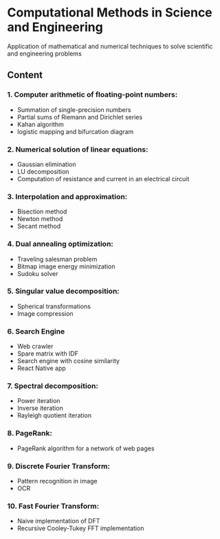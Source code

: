 # Computational Methods in Science and Engineering
Application of mathematical and numerical techniques to solve scientific and engineering problems

## Content

### 1. Computer arithmetic of floating-point numbers:
- Summation of single-precision numbers
- Partial sums of Riemann and Dirichlet series
- Kahan algorithm
- logistic mapping and bifurcation diagram

### 2. Numerical solution of linear equations:
- Gaussian elimination
- LU decomposition
- Computation of resistance and current in an electrical circuit

### 3. Interpolation and approximation:
- Bisection method
- Newton method
- Secant method

### 4. Dual annealing optimization:
- Traveling salesman problem
- Bitmap image energy minimization
- Sudoku solver

### 5. Singular value decomposition:
- Spherical transformations
- Image compression

### 6. Search Engine
- Web crawler
- Spare matrix with IDF
- Search engine with cosine similarity
- React Native app

### 7. Spectral decomposition:
- Power iteration
- Inverse iteration
- Rayleigh quotient iteration

### 8. PageRank:
- PageRank algorithm for a network of web pages

### 9. Discrete Fourier Transform:
- Pattern recognition in image
- OCR

### 10. Fast Fourier Transform:
- Naive implementation of DFT
- Recursive Cooley-Tukey FFT implementation
